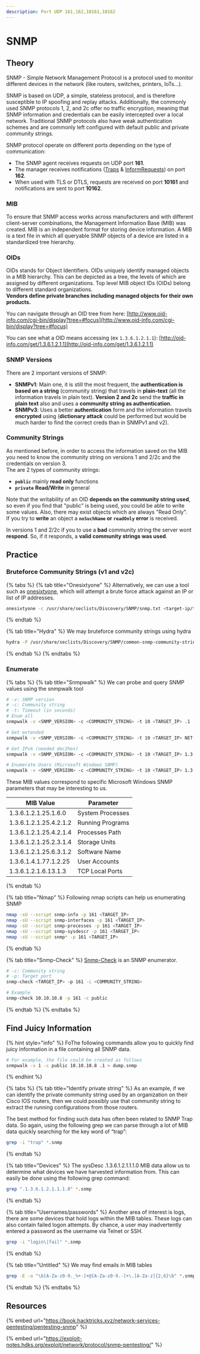 ```yaml
---
description: Port UDP 161,162,10161,10162
---
```


# SNMP

## Theory

SNMP - Simple Network Management Protocol is a protocol used to monitor different devices in the network (like routers, switches, printers, IoTs...).

SNMP is based on UDP, a simple, stateless protocol, and is therefore susceptible to IP spoofing and replay attacks. Additionally, the commonly used SNMP protocols 1, 2, and 2c offer no traffic encryption, meaning that SNMP information and credentials can be easily intercepted over a local network. Traditional SNMP protocols also have weak authentication schemes and are commonly left configured with default public and private community strings.

SNMP protocol operate on different ports depending on the type of communication:

* The SNMP agent receives requests on UDP port **161**.
* The manager receives notifications ([Traps](https://en.wikipedia.org/wiki/Simple\_Network\_Management\_Protocol#Trap) & [InformRequests](https://en.wikipedia.org/wiki/Simple\_Network\_Management\_Protocol#InformRequest)) on port **162**.
* When used with TLS or DTLS, requests are received on port **10161** and notifications are sent to port **10162**.

### MIB

To ensure that SNMP access works across manufacturers and with different client-server combinations, the Management Information Base (MIB) was created. MIB is an independent format for storing device information. A MIB is a text file in which all queryable SNMP objects of a device are listed in a standardized tree hierarchy.&#x20;

### OIDs

OIDs stands for Object Identifiers. OIDs uniquely identify managed objects in a MIB hierarchy. This can be depicted as a tree, the levels of which are assigned by different organizations. Top level MIB object IDs (OIDs) belong to different standard organizations.\
**Vendors define private branches including managed objects for their own products.**

You can navigate through an OID tree from here: [http://www.oid-info.com/cgi-bin/display?tree=#focus](http://www.oid-info.com/cgi-bin/display?tree=#focus)

You can see what a OID means accessing (ex `1.3.6.1.2.1.1`): [http://oid-info.com/get/1.3.6.1.2.1.1](http://oid-info.com/get/1.3.6.1.2.1.1)

### SNMP Versions

There are 2 important versions of SNMP:

* **SNMPv1**: Main one, it is still the most frequent, the **authentication is based on a string** (community string) that travels in **plain-text** (all the information travels in plain text). **Version 2 and 2c** send the **traffic in plain text** also and uses a **community string as authentication**.
* **SNMPv3**: Uses a better **authentication** form and the information travels **encrypted** using (**dictionary attack** could be performed but would be much harder to find the correct creds than in SNMPv1 and v2).

### Community Strings

As mentioned before, in order to access the information saved on the MIB you need to know the community string on versions 1 and 2/2c and the credentials on version 3.\
The are 2 types of community strings:

* **`public`** mainly **read only** functions
* **`private`** **Read/Write** in general

Note that the writability of an OID **depends on the community string used**, so even if you find that "public" is being used, you could be able to write some values. Also, there may exist objects which are always "Read Only".\
If you try to **write** an object a **`noSuchName` or `readOnly` error** is received.

In versions 1 and 2/2c if you to use a **bad** community string the server wont **respond**. So, if it responds, a **valid community strings was used**.

## Practice

### Bruteforce Community Strings (v1 and v2c)&#x20;

{% tabs %}
{% tab title="Onesixtyone" %}
Alternatively, we can use a tool such as [onesixtyone](https://github.com/trailofbits/onesixtyone), which will attempt a brute force attack against an IP or list of IP addresses.

```bash
onesixtyone -c /usr/share/seclists/Discovery/SNMP/snmp.txt <target-ip/target-file>
```
{% endtab %}

{% tab title="Hydra" %}
We may bruteforce community strings using hydra

```sh
hydra -P /usr/share/seclists/Discovery/SNMP/common-snmp-community-strings.txt <target-ip> snmp
```
{% endtab %}
{% endtabs %}

### Enumerate

{% tabs %}
{% tab title="Snmpwalk" %}
We can probe and query SNMP values using the snmpwalk tool

```bash
# -v: SNMP version
# -c: Community string
# -t: Timeout (in seconds)
# Enum all
snmpwalk -v <SNMP_VERSION> -c <COMMUNITY_STRING> -t 10 <TARGET_IP> .1

# Get extended
snmpwalk -v <SNMP_VERSION> -c <COMMUNITY_STRING> -t 10 <TARGET_IP> NET-SNMP-EXTEND-MIB::nsExtendObject

# Get IPv6 (needed dec2hex)
snmpwalk -v <SNMP_VERSION> -c <COMMUNITY_STRING> -t 10 <TARGET_IP> 1.3.6.1.2.1.4.34.1.3

# Enumerate Users (Microsoft Windows SNMP)
snmpwalk -v <SNMP_VERSION> -c <COMMUNITY_STRING> -t 10 <TARGET_IP> 1.3.6.1.4.1.77.1.2.25
```

These MIB values correspond to specific Microsoft Windows SNMP parameters that may be interesting to us.

| MIB Value              | Parameter        |
| ---------------------- | ---------------- |
| 1.3.6.1.2.1.25.1.6.0   | System Processes |
| 1.3.6.1.2.1.25.4.2.1.2 | Running Programs |
| 1.3.6.1.2.1.25.4.2.1.4 | Processes Path   |
| 1.3.6.1.2.1.25.2.3.1.4 | Storage Units    |
| 1.3.6.1.2.1.25.6.3.1.2 | Software Name    |
| 1.3.6.1.4.1.77.1.2.25  | User Accounts    |
| 1.3.6.1.2.1.6.13.1.3   | TCP Local Ports  |
{% endtab %}

{% tab title="Nmap" %}
Following nmap scripts can help us enumerating SNMP

```bash
nmap -sU --script snmp-info -p 161 <TARGET_IP>
nmap -sU --script snmp-interfaces -p 161 <TARGET_IP>
nmap -sU --script snmp-processes -p 161 <TARGET_IP>
nmap -sU --script snmp-sysdescr -p 161 <TARGET_IP>
nmap -sU --script snmp* -p 161 <TARGET_IP>
```
{% endtab %}

{% tab title="Snmp-Check" %}
[Snmp-Check](https://www.kali.org/tools/snmpcheck/) is an SNMP enumerator.

```bash
# -c: Community string
# -p: Target port
snmp-check <TARGET_IP> -p 161 -c <COMMUNITY_STRING>

# Example
snmp-check 10.10.10.8 -p 161 -c public
```
{% endtab %}
{% endtabs %}

## Find Juicy Information

{% hint style="info" %}
FoThe following commands allow you to quickly find juicy information in a file containing all SNMP data.

```bash
# For example, the file could be created as follows
snmpwalk -v 1 -c public 10.10.10.8 .1 > dump.snmp
```
{% endhint %}

{% tabs %}
{% tab title="Identify private string" %}
As an example, if we can identify the private community string used by an organization on their Cisco IOS routers, then we could possibly use that community string to extract the running configurations from those routers.&#x20;

The best method for finding such data has often been related to SNMP Trap data. So again, using the following grep we can parse through a lot of MIB data quickly searching for the key word of “trap”:

```bash
grep -i "trap" *.snmp
```
{% endtab %}

{% tab title="Devices" %}
The sysDesc .1.3.6.1.2.1.1.1.0 MIB data allow us to determine what devices we have harvested information from. This can easily be done using the following grep command:

```bash
grep ".1.3.6.1.2.1.1.1.0" *.snmp
```
{% endtab %}

{% tab title="Usernames/passwords" %}
Another area of interest is logs, there are some devices that hold logs within the MIB tables. These logs can also contain failed logon attempts. By chance, a user may inadvertently entered a password as the username via Telnet or SSH.

```bash
grep -i "login\|fail" *.snmp
```
{% endtab %}

{% tab title="Untitled" %}
We may find emails in MIB tables

```bash
grep -E -o "\b[A-Za-z0-9._%+-]+@[A-Za-z0-9.-]+\.[A-Za-z]{2,6}\b" *.snmp
```
{% endtab %}
{% endtabs %}

## Resources

{% embed url="https://book.hacktricks.xyz/network-services-pentesting/pentesting-snmp" %}

{% embed url="https://exploit-notes.hdks.org/exploit/network/protocol/snmp-pentesting/" %}
